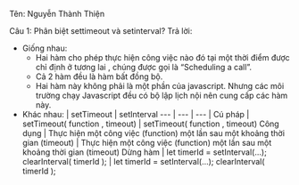 Tên: Nguyễn Thành Thiện

Câu 1: Phân biệt settimeout và setinterval?
Trả lời: 
-	Giống nhau: 
    +   Hai hàm cho phép thực hiện công việc nào đó tại một thời điểm được chỉ định ở tương lai , chúng được gọi là “Scheduling a call”.
    +	Cả 2 hàm đều là hàm bất đồng bộ.
    +	Hai hàm này không phải là một  phần của javascript. Nhưng các môi trường chạy Javascript đều có bộ lập lịch nội nên cung cấp các hàm này.
-	Khác nhau:
    <!-- +   setTimeout: 
        .   cú pháp: setTimeout( function , timeout)
        .   Công dụng: Thực hiện một công việc (function) một lần sau một khoảng thời gian (timeout)
        .   Dừng hàm: let timerId = setTimeout(...); clearTimeout( timerId ); -->
     | setTimeout | setInterval
    --- | --- | --- |
    Cú pháp | setTimeout( function , timeout) | setTimeout( function , timeout)
    Công dụng | Thực hiện một công việc (function) một lần sau một khoảng thời gian (timeout) | Thực hiện một công việc (function) một lần sau một khoảng thời gian (timeout)
    Dừng hàm | let timerId = setInterval(...); clearInterval( timerId ); | let timerId = setInterval(...); clearInterval( timerId );
